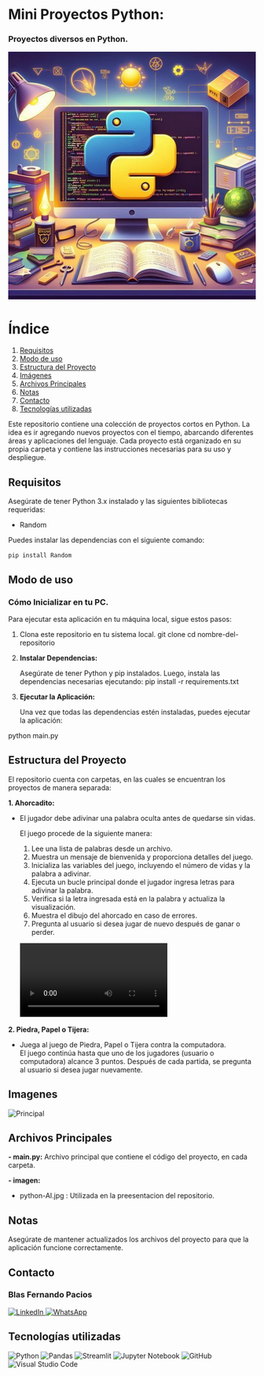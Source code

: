 # Mini Proyectos Python:
 ### Proyectos diversos en Python.

![Medico](python-IA.jpeg)

# Índice

1. [Requisitos](#requisitos)
2. [Modo de uso](#modo-de-uso)
3. [Estructura del Proyecto](#estructura-del-proyecto)
4. [Imágenes](#imágenes)
5. [Archivos Principales](#archivos-principales)
6. [Notas](#notas)
7. [Contacto](#contacto)
8. [Tecnologías utilizadas](#tecnologías-utilizadas)

Este repositorio contiene una colección de proyectos cortos en Python. La idea es ir agregando nuevos proyectos con el tiempo, abarcando diferentes áreas y aplicaciones del lenguaje. Cada proyecto está organizado en su propia carpeta y contiene las instrucciones necesarias para su uso y despliegue.



## Requisitos

Asegúrate de tener Python 3.x instalado y las siguientes bibliotecas requeridas:

- Random


Puedes instalar las dependencias con el siguiente comando:

```
pip install Random 
```

## Modo de uso

### Cómo Inicializar en tu PC.

Para ejecutar esta aplicación en tu máquina local, sigue estos pasos:

1. Clona este repositorio en tu sistema local.
git clone <URL-del-repositorio>
    cd nombre-del-repositorio


2. **Instalar Dependencias:**

    Asegúrate de tener Python y pip instalados. Luego, instala las dependencias necesarias ejecutando:
pip install -r requirements.txt

3. **Ejecutar la Aplicación:**

    Una vez que todas las dependencias estén instaladas, puedes ejecutar la aplicación:

python main.py




## Estructura del Proyecto

El repositorio cuenta con carpetas, en las cuales se encuentran los proyectos de manera separada:

**1. Ahorcadito:**

-   El jugador debe adivinar una palabra oculta antes de quedarse sin vidas.
    
    El juego procede de la siguiente manera:
    1. Lee una lista de palabras desde un archivo.
    2. Muestra un mensaje de bienvenida y proporciona detalles del juego.
    3. Inicializa las variables del juego, incluyendo el número de vidas y la palabra a adivinar.
    4. Ejecuta un bucle principal donde el jugador ingresa letras para adivinar la palabra.
    5. Verifica si la letra ingresada está en la palabra y actualiza la visualización.
    6. Muestra el dibujo del ahorcado en caso de errores.
    7. Pregunta al usuario si desea jugar de nuevo después de ganar o perder.

    ![Modo de Uso](Ahorcadito\Ahorcadito.mp4)

**2. Piedra, Papel o Tijera:**

- Juega al juego de Piedra, Papel o Tijera contra la computadora.  
El juego continúa hasta que uno de los jugadores (usuario o computadora) alcance 3 puntos.
Después de cada partida, se pregunta al usuario si desea jugar nuevamente.


## Imagenes

![Principal](imagen/Principal.PNG)



## Archivos Principales

**- main.py:** 
  Archivo principal que contiene el código del proyecto, en cada carpeta.



**- imagen:**
   - python-AI.jpg : Utilizada en la preesentacion del repositorio.


## Notas

Asegúrate de mantener actualizados los archivos del proyecto para que la aplicación funcione correctamente.

## Contacto

### Blas Fernando Pacios

[   ![LinkedIn](https://img.shields.io/badge/LinkedIn-0077B5?style=for-the-badge&logo=linkedin&logoColor=white)
](https://www.linkedin.com/in/blas-fernando-pacios) 
[![WhatsApp](https://img.shields.io/badge/WhatsApp-25D366?style=for-the-badge&logo=whatsapp&logoColor=white)
](https://wa.me/5493815467488)

## Tecnologías utilizadas


![Python](https://img.shields.io/badge/python-3670A0?style=for-the-badge&logo=python&logoColor=ffdd54)
![Pandas](https://img.shields.io/badge/pandas-%23150458.svg?style=for-the-badge&logo=pandas&logoColor=white)
![Streamlit](https://img.shields.io/badge/Streamlit-FF4B4B?style=for-the-badge&logo=streamlit&logoColor=white)
![Jupyter Notebook](https://img.shields.io/badge/jupyter-%23FA0F00.svg?style=for-the-badge&logo=jupyter&logoColor=white)
![GitHub](https://img.shields.io/badge/github-%23121011.svg?style=for-the-badge&logo=github&logoColor=white)
![Visual Studio Code](https://img.shields.io/badge/Visual%20Studio%20Code-0078d7.svg?style=for-the-badge&logo=visual-studio-code&logoColor=white)
